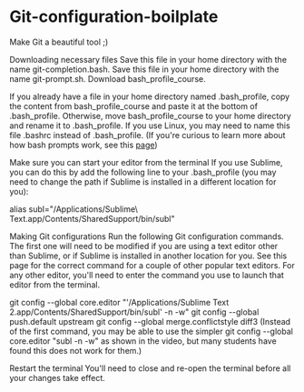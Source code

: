 # Git-configuration-boilplate
Make Git a beautiful tool ;)

Downloading necessary files
Save this file in your home directory with the name git-completion.bash.
Save this file in your home directory with the name git-prompt.sh.
Download bash_profile_course.

If you already have a file in your home directory named .bash_profile, copy the content from bash_profile_course and paste it at the bottom of .bash_profile. Otherwise, move bash_profile_course to your home directory and rename it to .bash_profile. If you use Linux, you may need to name this file .bashrc instead of .bash_profile. (If you're curious to learn more about how bash prompts work, see this [page](https://www.cyberciti.biz/tips/howto-linux-unix-bash-shell-setup-prompt.html))

Make sure you can start your editor from the terminal
If you use Sublime, you can do this by add the following line to your .bash_profile (you may need to change the path if Sublime is installed in a different location for you):

alias subl="/Applications/Sublime\ Text.app/Contents/SharedSupport/bin/subl"

Making Git configurations
Run the following Git configuration commands. The first one will need to be modified if you are using a text editor other than Sublime, or if Sublime is installed in another location for you. See this page for the correct command for a couple of other popular text editors. For any other editor, you'll need to enter the command you use to launch that editor from the terminal.

git config --global core.editor "'/Applications/Sublime Text 2.app/Contents/SharedSupport/bin/subl' -n -w"
git config --global push.default upstream
git config --global merge.conflictstyle diff3
(Instead of the first command, you may be able to use the simpler git config --global core.editor "subl -n -w" as shown in the video, but many students have found this does not work for them.)

Restart the terminal
You'll need to close and re-open the terminal before all your changes take effect.
